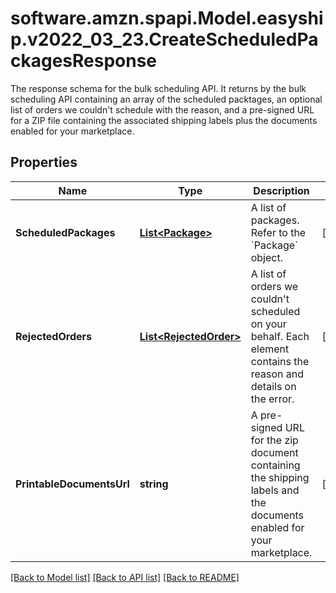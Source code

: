 # software.amzn.spapi.Model.easyship.v2022_03_23.CreateScheduledPackagesResponse
The response schema for the bulk scheduling API. It returns by the bulk scheduling API containing an array of the scheduled packtages, an optional list of orders we couldn't schedule with the reason, and a pre-signed URL for a ZIP file containing the associated shipping labels plus the documents enabled for your marketplace.

## Properties

Name | Type | Description | Notes
------------ | ------------- | ------------- | -------------
**ScheduledPackages** | [**List&lt;Package&gt;**](Package.md) | A list of packages. Refer to the &#x60;Package&#x60; object. | [optional] 
**RejectedOrders** | [**List&lt;RejectedOrder&gt;**](RejectedOrder.md) | A list of orders we couldn&#39;t scheduled on your behalf. Each element contains the reason and details on the error. | [optional] 
**PrintableDocumentsUrl** | **string** | A pre-signed URL for the zip document containing the shipping labels and the documents enabled for your marketplace. | [optional] 

[[Back to Model list]](../README.md#documentation-for-models) [[Back to API list]](../README.md#documentation-for-api-endpoints) [[Back to README]](../README.md)

